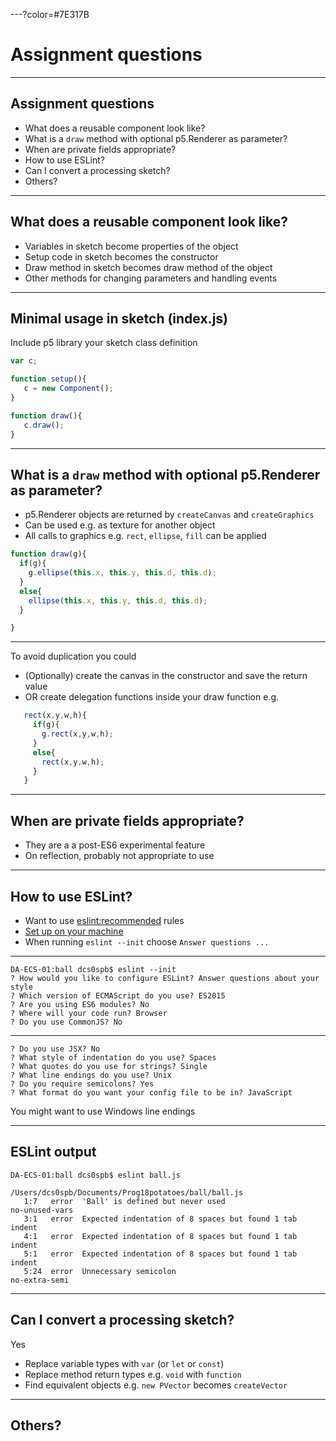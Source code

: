 ---?color=#7E317B

# Assignment questions 

---

## Assignment questions

- What does a reusable component look like?
- What is a `draw` method with optional p5.Renderer as parameter?
- When are private fields appropriate?
- How to use ESLint?
- Can I convert a processing sketch?
- Others?


---

## What does a reusable component look like?

- Variables in sketch become properties of the object
- Setup code in sketch becomes the constructor
- Draw method in sketch becomes draw method of the object
- Other methods for changing parameters and handling events

---

## Minimal usage in sketch (index.js)

Include p5 library your sketch class definition 

```JavaScript
var c;

function setup(){
   c = new Component();
}

function draw(){
   c.draw();
}

```

---

## What is a `draw` method with optional p5.Renderer as parameter?

- p5.Renderer objects are returned by `createCanvas` and `createGraphics`
- Can be used e.g. as texture for another object
- All calls to graphics e.g. `rect`, `ellipse`, `fill` can be applied
```JavaScript
function draw(g){
  if(g){
    g.ellipse(this.x, this.y, this.d, this.d);
  }
  else{
    ellipse(this.x, this.y, this.d, this.d);
  }

}

```

---

To avoid duplication you could

- (Optionally) create the canvas in the constructor and save the return value
- OR create delegation functions inside your draw function e.g.
```JavaScript
   rect(x,y,w,h){
     if(g){
       g.rect(x,y,w,h);
     }
     else{
       rect(x,y,w,h);
     }
   }

```

---

## When are private fields appropriate?

- They are a a post-ES6 experimental feature
- On reflection, probably not appropriate to use

---

## How to use ESLint?

- Want to use [eslint:recommended](https://eslint.org/docs/rules/) rules
- [Set up on your machine](https://eslint.org/docs/user-guide/getting-started)
- When running `eslint --init` choose `Answer questions ...`

---

```
DA-ECS-01:ball dcs0spb$ eslint --init
? How would you like to configure ESLint? Answer questions about your style
? Which version of ECMAScript do you use? ES2015
? Are you using ES6 modules? No
? Where will your code run? Browser
? Do you use CommonJS? No
```

---

```
? Do you use JSX? No
? What style of indentation do you use? Spaces
? What quotes do you use for strings? Single
? What line endings do you use? Unix
? Do you require semicolons? Yes
? What format do you want your config file to be in? JavaScript
```
You might want to use Windows line endings


---

## ESLint output

```
DA-ECS-01:ball dcs0spb$ eslint ball.js

/Users/dcs0spb/Documents/Prog18potatoes/ball/ball.js
   1:7   error  'Ball' is defined but never used                    no-unused-vars
   3:1   error  Expected indentation of 8 spaces but found 1 tab    indent
   4:1   error  Expected indentation of 8 spaces but found 1 tab    indent
   5:1   error  Expected indentation of 8 spaces but found 1 tab    indent
   5:24  error  Unnecessary semicolon                               no-extra-semi

```

---

## Can I convert a processing sketch?

Yes

- Replace variable types with `var` (or `let` or `const`)
- Replace method return types e.g. `void` with `function`
- Find equivalent objects e.g. `new PVector` becomes `createVector`
---

## Others?


